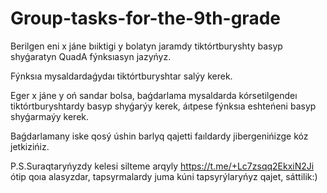 # Group-tasks-for-the-9th-grade
Berilgen eni x jáne bıiktigi y bolatyn jaramdy tiktórtburyshty basyp shyǵaratyn QuadA fýnksıasyn jazyńyz.

Fýnksıa mysaldardaǵydaı tiktórtburyshtar salýy kerek.

Eger x jáne y oń sandar bolsa, baǵdarlama mysaldarda kórsetilgendeı tiktórtburyshtardy basyp shyǵarýy kerek, áıtpese fýnksıa eshteńeni basyp shyǵarmaýy kerek.

Baǵdarlamany iske qosý úshin barlyq qajetti faıldardy jibergenińizge kóz jetkizińiz.

P.S.Suraqtaryńyzdy kelesi silteme arqyly https://t.me/+Lc7zsqq2EkxiN2Ji ótip qoıa alasyzdar, tapsyrmalardy juma kúni tapsyrýlaryńyz qajet, sáttilik:)
